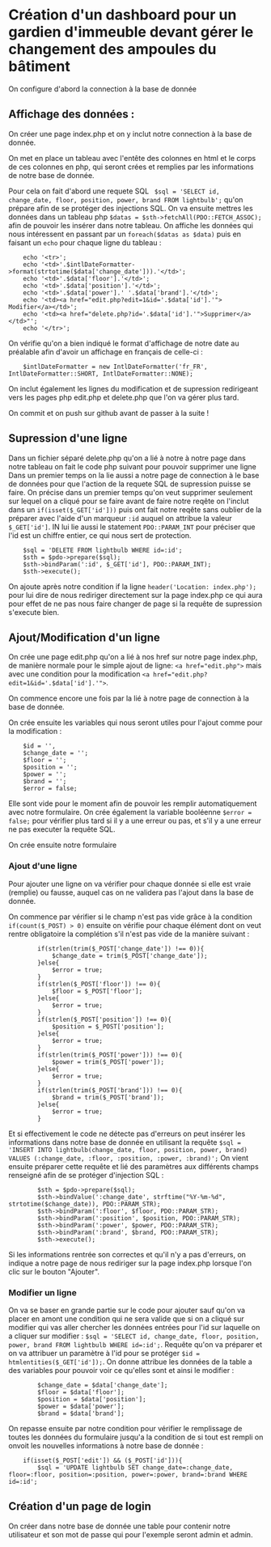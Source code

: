 # Création d'un dashboard pour un gardien d'immeuble devant gérer le changement des ampoules du bâtiment

On configure d'abord la connection à la base de donnée

## Affichage des données :

On créer une page index.php et on y inclut notre connection à la base de donnée.

On met en place un tableau avec l'entête des colonnes en html et le corps de ces colonnes en php, qui seront crées et remplies par les informations de notre base de donnée.

Pour cela on fait d'abord une requete SQL ``` $sql = 'SELECT id, change_date, floor, position, power, brand FROM lightbulb';``` qu'on prépare afin de se protéger des injections SQL.
On va ensuite mettres les données dans un tableau php ```$datas = $sth->fetchAll(PDO::FETCH_ASSOC);``` afin de pouvoir les insérer dans notre tableau.
On affiche les données qui nous intéressent en passant par un ```foreach($datas as $data)``` puis en faisant un ```echo``` pour chaque ligne du tableau :
```
    echo '<tr>';
    echo '<td>'.$intlDateFormatter->format(strtotime($data['change_date'])).'</td>';
    echo '<td>'.$data['floor'].'</td>';
    echo '<td>'.$data['position'].'</td>';
    echo '<td>'.$data['power'].' '.$data['brand'].'</td>';
    echo '<td><a href="edit.php?edit=1&id='.$data['id'].'"> Modifier</a></td>';
    echo '<td><a href="delete.php?id='.$data['id'].'">Supprimer</a></td>"';
    echo '</tr>';
```
On vérifie qu'on a bien indiqué le format d'affichage de notre date au préalable afin d'avoir un affichage en français de celle-ci : 
```
    $intlDateFormatter = new IntlDateFormatter('fr_FR', IntlDateFormatter::SHORT, IntlDateFormatter::NONE);
```
On inclut également les lignes du modification et de supression redirigeant vers les pages php edit.php et delete.php que l'on va gérer plus tard.

On commit et on push sur github avant de passer à la suite !


## Supression d'une ligne 

Dans un fichier séparé delete.php qu'on a lié à notre à notre page dans notre tableau on fait le code php suivant pour pouvoir supprimer une ligne
Dans un premier temps on la lie aussi a notre page de connection à le base de données pour que l'action de la requete SQL de supression puisse se faire.
On précise dans un premier temps qu'on veut supprimer seulement sur lequel on a cliqué pour se faire avant de faire notre reqête on l'inclut dans un ```if(isset($_GET['id']))``` puis ont fait notre reqête sans oublier de la préparer avec l'aide d'un marqueur ```:id``` auquel on attribue la valeur ```$_GET['id']```. IN lui lie aussi le statement ```PDO::PARAM_INT``` pour préciser que l'id est un chiffre entier, ce qui nous sert de protection.
```
    $sql = 'DELETE FROM lightbulb WHERE id=:id';
    $sth = $pdo->prepare($sql);
    $sth->bindParam(':id', $_GET['id'], PDO::PARAM_INT);
    $sth->execute();

```

On ajoute après notre condition if la ligne ```header('Location: index.php');``` pour lui dire de nous rediriger directement sur la page index.php ce qui aura pour effet de ne pas nous faire changer de page si la requête de supression s'execute bien.

## Ajout/Modification d'un ligne 

On crée une page edit.php qu'on a lié à nos href sur notre page index.php, de manière normale pour le simple ajout de ligne: ```<a href="edit.php">``` mais avec une condition pour la modification ```<a href="edit.php?edit=1&id='.$data['id'].'">```.

On commence encore une fois par la lié à notre page de connection à la base de donnée.

On crée ensuite les variables qui nous seront utiles pour l'ajout comme pour la modification : 
```
    $id = '',
    $change_date = '';
    $floor = '';
    $position = '';
    $power = '';
    $brand = '';
    $error = false;
```

Elle sont vide pour le moment afin de pouvoir les remplir automatiquement avec notre formulaire. On crée également la variable booléenne ```$error = false;``` pour vérifier plus tard si il y a une erreur ou pas, et s'il y a une erreur ne pas executer la requête SQL.

On crée ensuite notre formulaire

### Ajout d'une ligne

Pour ajouter une ligne on va vérifier pour chaque donnée si elle est vraie (remplie) ou fausse, auquel cas on ne validera pas l'ajout dans la base de donnée.

On commence par vérifier si le champ n'est pas vide grâce à la condition ```if(count($_POST) > 0)``` ensuite on vérifie pour chaque élément dont on veut rentre obligatoire la complétion s'il n'est pas vide de la manière suivant :
```
        if(strlen(trim($_POST['change_date']) !== 0)){
            $change_date = trim($_POST['change_date']);
        }else{
            $error = true;
        }
        if(strlen($_POST['floor']) !== 0){
            $floor = $_POST['floor'];
        }else{
            $error = true;
        }
        if(strlen($_POST['position']) !== 0){
            $position = $_POST['position'];
        }else{
            $error = true;
        }
        if(strlen(trim($_POST['power'])) !== 0){
            $power = trim($_POST['power']);
        }else{
            $error = true;
        }
        if(strlen(trim($_POST['brand'])) !== 0){
            $brand = trim($_POST['brand']);
        }else{
            $error = true;
        }
```

Et si effectivement le code ne détecte pas d'erreurs on peut insérer les informations dans notre base de donnée en utilisant la requête ```$sql = 'INSERT INTO lightbulb(change_date, floor, position, power, brand) VALUES (:change_date, :floor, :position, :power, :brand)';```
On vient ensuite préparer cette requête et lié des paramètres aux différents champs renseigné afin de se protéger d'injection SQL :
```
        $sth = $pdo->prepare($sql);
        $sth->bindValue(':change_date', strftime("%Y-%m-%d", strtotime($change_date)), PDO::PARAM_STR);
        $sth->bindParam(':floor', $floor, PDO::PARAM_STR);
        $sth->bindParam(':position', $position, PDO::PARAM_STR);
        $sth->bindParam(':power', $power, PDO::PARAM_STR);
        $sth->bindParam(':brand', $brand, PDO::PARAM_STR);
        $sth->execute();
```
Si les informations rentrée son correctes et qu'il n'y a pas d'erreurs, on indique a notre page de nous rediriger sur la page index.php lorsque l'on clic sur le bouton "Ajouter".

### Modifier un ligne

On va se baser en grande partie sur le code pour ajouter sauf qu'on va placer en amont une condition qui ne sera valide que si on a cliqué sur modifier qui vas aller chercher les données entrées pour l'id sur laquelle on a cliquer sur modifier : ```$sql = 'SELECT id, change_date, floor, position, power, brand FROM lightbulb WHERE id=:id';```. Requête qu'on va préparer et on va attribuer un paramètre à l'id pour se protéger ```$id = htmlentities($_GET['id']);```.
On donne  attribue les données de la table a des variables pour pouvoir voir ce qu'elles sont et ainsi le modifier : 
```
        $change_date = $data['change_date'];
        $floor = $data['floor'];
        $position = $data['position'];
        $power = $data['power'];
        $brand = $data['brand'];
```
On repasse ensuite par notre condition pour vérifier le remplissage de toutes les données du formulaire jusqu'a la condition de si tout est rempli on onvoit les nouvelles informations à notre base de donnée : 
```
    if(isset($_POST['edit']) && ($_POST['id'])){
        $sql = 'UPDATE lightbulb SET change_date=:change_date, floor=:floor, position=:position, power=:power, brand=:brand WHERE id=:id';

```


## Création d'un page de login

On créer dans notre base de donnée une table pour contenir notre utilisateur et son mot de passe qui pour l'exemple seront admin et admin.



